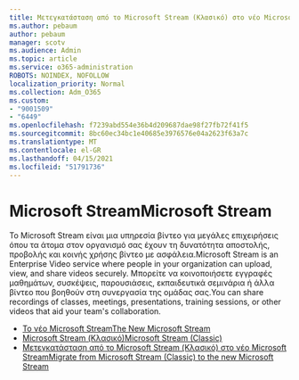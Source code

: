 ```yaml
---
title: Μετεγκατάσταση από το Microsoft Stream (Κλασικό) στο νέο Microsoft Stream
ms.author: pebaum
author: pebaum
manager: scotv
ms.audience: Admin
ms.topic: article
ms.service: o365-administration
ROBOTS: NOINDEX, NOFOLLOW
localization_priority: Normal
ms.collection: Adm_O365
ms.custom:
- "9001509"
- "6449"
ms.openlocfilehash: f7239abd554e36b4d209687dae98f27fb72f41f5
ms.sourcegitcommit: 8bc60ec34bc1e40685e3976576e04a2623f63a7c
ms.translationtype: MT
ms.contentlocale: el-GR
ms.lasthandoff: 04/15/2021
ms.locfileid: "51791736"
---
```

# <a name="microsoft-stream"></a><span data-ttu-id="9d02c-102">Microsoft Stream</span><span class="sxs-lookup"><span data-stu-id="9d02c-102">Microsoft Stream</span></span>

<span data-ttu-id="9d02c-103">Το Microsoft Stream είναι μια υπηρεσία βίντεο για μεγάλες επιχειρήσεις όπου τα άτομα στον οργανισμό σας έχουν τη δυνατότητα αποστολής, προβολής και κοινής χρήσης βίντεο με ασφάλεια.</span><span class="sxs-lookup"><span data-stu-id="9d02c-103">Microsoft Stream is an Enterprise Video service where people in your organization can upload, view, and share videos securely.</span></span> <span data-ttu-id="9d02c-104">Μπορείτε να κοινοποιήσετε εγγραφές μαθημάτων, συσκέψεις, παρουσιάσεις, εκπαιδευτικά σεμινάρια ή άλλα βίντεο που βοηθούν στη συνεργασία της ομάδας σας.</span><span class="sxs-lookup"><span data-stu-id="9d02c-104">You can share recordings of classes, meetings, presentations, training sessions, or other videos that aid your team's collaboration.</span></span>  

- [<span data-ttu-id="9d02c-105">Το νέο Microsoft Stream</span><span class="sxs-lookup"><span data-stu-id="9d02c-105">The New Microsoft Stream</span></span>](https://docs.microsoft.com/stream/new-stream)
- [<span data-ttu-id="9d02c-106">Microsoft Stream (Κλασικό)</span><span class="sxs-lookup"><span data-stu-id="9d02c-106">Microsoft Stream (Classic)</span></span>](https://docs.microsoft.com/stream/overview)
- [<span data-ttu-id="9d02c-107">Μετεγκατάσταση από το Microsoft Stream (Κλασικό) στο νέο Microsoft Stream</span><span class="sxs-lookup"><span data-stu-id="9d02c-107">Migrate from Microsoft Stream (Classic) to the new Microsoft Stream</span></span>](https://docs.microsoft.com/stream/classic-migration)